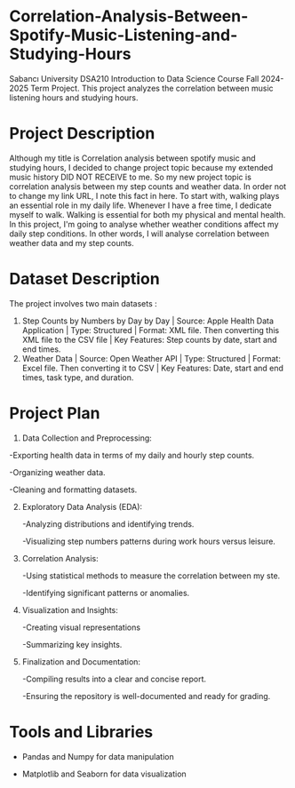 # Correlation-Analysis-Between-Spotify-Music-Listening-and-Studying-Hours
Sabancı University DSA210 Introduction to Data Science Course Fall 2024-2025 Term Project. This project analyzes the correlation between music listening hours and studying hours. 

# Project Description

Although my title is Correlation analysis between spotify music and studying hours, I decided to change project topic because my extended music history DID NOT RECEIVE to me. So my new project topic is correlation analysis between my step counts and weather data. In order not to change my link URL, I note this fact in here. To start with, walking plays an essential role in my daily life. Whenever I have a free time, I dedicate myself to walk. Walking is essential for both my physical and mental health. In this project, I'm going to analyse whether weather conditions affect my daily step conditions. In other words, I will analyse correlation between weather data and my step counts.

# Dataset Description

The project involves two main datasets :

1) Step Counts by Numbers by Day by Day |
Source: Apple Health Data Application | Type: Structured | Format: XML file. Then converting this XML file to the CSV file | Key Features: Step counts by date, start and end times.
2) Weather Data |
Source: Open Weather API | Type: Structured | Format: Excel file. Then converting it to CSV | Key Features: Date, start and end times, task type, and duration.


# Project Plan

1. Data Collection and Preprocessing:
   
  -Exporting health data in terms of my daily and hourly step counts.
  
  -Organizing weather data.
  
  -Cleaning and formatting datasets.

2. Exploratory Data Analysis (EDA):

   -Analyzing distributions and identifying trends.
   
   -Visualizing step numbers patterns during work hours versus leisure.

3. Correlation Analysis:
   
   -Using statistical methods to measure the correlation between my ste.
   
   -Identifying significant patterns or anomalies.

4. Visualization and Insights:
   
   -Creating visual representations
   
   -Summarizing key insights.

5. Finalization and Documentation:
   
   -Compiling results into a clear and concise report.
   
   -Ensuring the repository is well-documented and ready for grading.
     
# Tools and Libraries
   - Pandas and Numpy for data manipulation
     
   - Matplotlib and Seaborn for data visualization













































